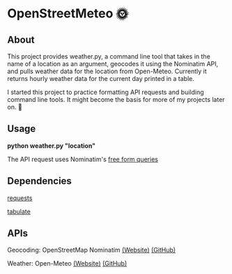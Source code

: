 # OpenStreetMeteo 🌞

## About

This project provides weather.py, a command line tool that takes in the name of a location as an argument, geocodes it using the Nominatim API, and pulls weather data for the location from Open-Meteo. Currently it returns hourly weather data for the current day printed in a table.

I started this project to practice formatting API requests and building command line tools. It might become the basis for more of my projects later on. 🙂

## Usage

**python weather.py "location"**

The API request uses Nominatim's [free form queries](https://nominatim.org/release-docs/develop/api/Search/#free-form-query)

## Dependencies

[requests](https://pypi.org/project/requests/)

[tabulate](https://pypi.org/project/tabulate/)

## APIs

Geocoding: OpenStreetMap Nominatim [(Website)](https://nominatim.org/) [(GitHub)](https://github.com/osm-search/Nominatim)

Weather: Open-Meteo [(Website)](https://open-meteo.com/) [(GitHub)](https://github.com/open-meteo/open-meteo)
